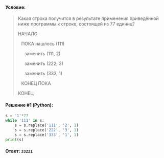 #### Условие:

> Какая строка получится в результате применения приведённой ниже программы к строке, состоящей из 77 единиц?
> 
> НАЧАЛО
> 
>     ПОКА нашлось (111)
> 
>         заменить (111, 2)
> 
>         заменить (222, 3)
> 
>         заменить (333, 1)
> 
>     КОНЕЦ ПОКА
> 
> КОНЕЦ

#### Решение #1 (Python):
```python
s = '1'*77
while '111' in s:
    s = s.replace('111', '2', 1)
    s = s.replace('222', '3', 1)
    s = s.replace('333', '1', 1)
print(s)
```

#### Ответ: `33221`

